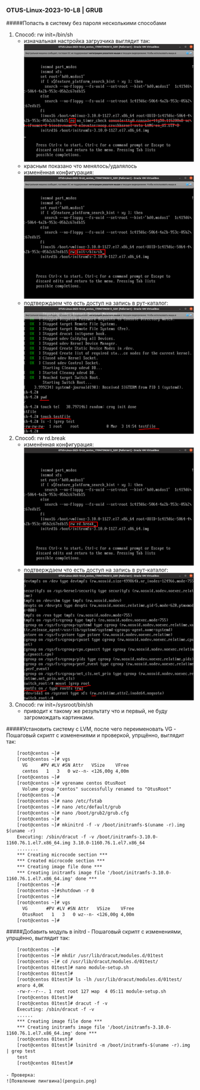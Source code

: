 ### OTUS-Linux-2023-10-L8 | GRUB

#####Попасть в систему без пароля несколькими способами

1. Способ: rw init=/bin/sh
	- изначальная настройка загрузчика выглядит так:
	![Начальная настройка](boot_settings.png)
	- красным показано что менялось/удалялось
	- изменённая конфигурация:
	![Изменённая настройка](boot_init_1.png)
	- подтверждаем что есть доступ на запись в рут-каталог:
	![Подтверждаем доступ](boot_init_2.png)
2. Способ: rw rd.break
	- изменённая конфигурация:
	![Изменённая настройка](boot_rd.break_1.png)
	- подтверждаем что есть доступ на запись в рут-каталог:
	![Подтверждаем доступ](boot_rd.break_2.png)
3. Способ: rw init=/sysroot/bin/sh
	- приводит к такому же результату что и первый, не буду загромождать картинками.  

#####Установить систему с LVM, после чего переименовать VG
	- Пошаговый скрипт с изменениями и проверкой, упрщённо, выглядит так:

		[root@centos ~]# 
		[root@centos ~]# vgs
		  VG     #PV #LV #SN Attr   VSize    VFree
		  centos   1   3   0 wz--n- <126,00g 4,00m
		[root@centos ~]# 
		[root@centos ~]# vgrename centos OtusRoot
		  Volume group "centos" successfully renamed to "OtusRoot"
		[root@centos ~]#
		[root@centos ~]# nano /etc/fstab 
		[root@centos ~]# nano /etc/default/grub 
		[root@centos ~]# nano /boot/grub2/grub.cfg 
		[root@centos ~]# 
		[root@centos ~]# mkinitrd -f -v /boot/initramfs-$(uname -r).img $(uname -r)
		Executing: /sbin/dracut -f -v /boot/initramfs-3.10.0-1160.76.1.el7.x86_64.img 3.10.0-1160.76.1.el7.x86_64
		........
		*** Creating microcode section ***
		*** Created microcode section ***
		*** Creating image file done ***
		*** Creating initramfs image file '/boot/initramfs-3.10.0-1160.76.1.el7.x86_64.img' done ***
		[root@centos ~]#
		[root@centos ~]#shutdown -r 0
		[root@centos ~]# 
		[root@centos ~]# vgs
		  VG       #PV #LV #SN Attr   VSize    VFree
		  OtusRoot   1   3   0 wz--n- <126,00g 4,00m
		[root@centos ~]#


#####Добавить модуль в initrd
	- Пошаговый скрипт с изменениями, упрщённо, выглядит так:

		[root@centos ~]#
		[root@centos ~]# mkdir /usr/lib/dracut/modules.d/01test
		[root@centos ~]# cd /usr/lib/dracut/modules.d/01test/
		[root@centos 01test]# nano module-setup.sh
		[root@centos 01test]#
		[root@centos 01test]# ls -lh /usr/lib/dracut/modules.d/01test/
		итого 4,0K
		-rw-r--r--. 1 root root 127 мар  4 05:11 module-setup.sh
		[root@centos 01test]# 
		[root@centos 01test]# dracut -f -v
		Executing: /sbin/dracut -f -v
		......
		*** Creating image file done ***
		*** Creating initramfs image file '/boot/initramfs-3.10.0-1160.76.1.el7.x86_64.img' done ***
		[root@centos 01test]# 
		[root@centos 01test]# lsinitrd -m /boot/initramfs-$(uname -r).img | grep test
		test
		[root@centos 01test]#

	- Проверка:
	![Появление пингвина](penguin.png)


